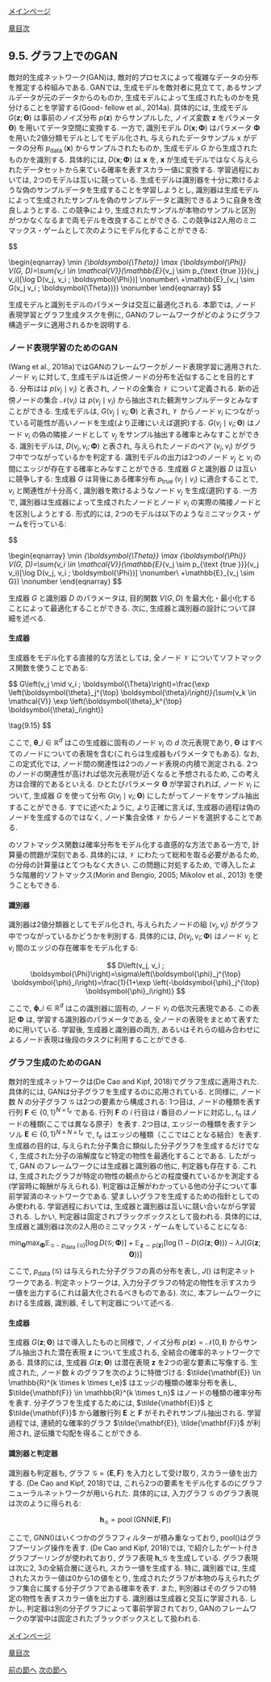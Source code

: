 [メインページ](../../index.markdown)

[章目次](./chap9.md)
## 9.5. グラフ上でのGAN

敵対的生成ネットワーク(GAN)は, 敵対的プロセスによって複雑なデータの分布を推定する枠組みである. GANでは, 生成モデルを敵対者に見立てて, あるサンプルデータが元のデータからのものか, 生成モデルによって生成されたものかを見分けることを学習する(Good- fellow et al., 2014a). 具体的には, 生成モデル $G(\mathbf{z} ; \boldsymbol{\Theta})$ は事前のノイズ分布 $p(\mathbf{z})$ からサンプルした, ノイズ変数 $\mathbf{z}$ をパラメータ $\boldsymbol{\Theta})$ を用いてデータ空間に変換する. 一方で, 識別モデル $D(\mathbf{x} ; \mathbf{\Phi})$ はパラメータ $\mathbf{\Phi}$ を用いた2値分類モデルとしてモデル化され, 与えられたデータサンプル $\mathrm{x}$ がデータの分布 $p_{\text {data }}(\mathbf{x})$ からサンプルされたものか, 生成モデル $G$ から生成されたものかを識別する. 具体的には,  $D(\mathbf{x} ; \mathbf{\Phi})$ は $\mathbf{x}$ を,  $\mathbf{x}$ が生成モデルではなく与えられたデータセットから来ている確率を表すスカラー値に変換する. 学習過程においては, 2つのモデルは互いに競っている. 生成モデルは識別器を十分に欺けるような偽のサンプルデータを生成することを学習しようとし, 識別器は生成モデルによって生成されたサンプルを偽のサンプルデータと識別できるように自身を改良しようとする. この競争により, 生成されたサンプルが本物のサンプルと区別がつかなくなるまで両モデルを改良することができる. この競争は2人用のミニマックス・ゲームとして次のようにモデル化することができる:

$$

\begin{eqnarray}
    \min _{\boldsymbol{\Theta}} \max _{\boldsymbol{\Phi}} V(G, D)=\sum_{v_i \in \mathcal{V}}(\mathbb{E}_{v_j \sim p_{\text {true }}}(v_j v_i)[\log D(v_j, v_i ; \boldsymbol{\Phi})] \nonumber\\
    +\mathbb{E}_{v_j \sim G(v_j v_i ; \boldsymbol{\Theta})}) \nonumber
\end{eqnarray}
$$


 

生成モデルと識別モデルのパラメータは交互に最適化される. 本節では, ノード表現学習とグラフ生成タスクを例に, GANのフレームワークがどのようにグラフ構造データに適用されるかを説明する.

### ノード表現学習のためのGAN

(Wang et al., 2018a)ではGANのフレームワークがノード表現学習に適用された. ノード $v_i$ に対して, 生成モデルは近傍ノードの分布を近似することを目的とする. 分布はは $p\left(v_j \mid v_i\right)$ と表され, ノードの全集合 $\mathcal{V}$ について定義される. 新の近傍ノードの集合 $\mathcal{N}\left(v_i\right)$ は $p\left(v_j \mid v_i\right)$ から抽出された観測サンプルデータとみなすことができる. 生成モデルは,  $G\left(v_j \mid v_i ; \boldsymbol{\Theta}\right)$ と表され,  $\mathcal{V}$ からノード $v_i$ につながっている可能性が高いノードを生成(より正確にいえば選択)する.  $G\left(v_j \mid v_i ; \boldsymbol{\Theta}\right)$ はノード $v_i$ の偽の隣接ノードとして $v_j$ をサンプル抽出する確率とみなすことができる. 識別モデルは,  $D\left(v_j, v_i ; \mathbf{\Phi}\right)$ と表され, 与えられたノードのペア $(v_j, v_i)$ がグラフ中でつながっているかを判定する. 識別モデルの出力は2つのノード $v_j$ と $v_i$ の間にエッジが存在する確率とみなすことができる. 生成器 $G$ と識別器 $D$ は互いに競争しする: 生成器 $G$ は背後にある確率分布 $p_{\text {true }}\left(v_j \mid v_i\right)$ に適合することで,  $v_i$ と関連性が十分高く, 識別器を欺けるようなノード $v_j$ を生成(選択)する. 一方で, 識別器は生成器によって生成されたノードとノード $v_i$ の実際の隣接ノードとを区別しようとする. 形式的には, 2つのモデルは以下のようなミニマックス・ゲームを行っている:

  
$$

\begin{eqnarray}
    \min _{\boldsymbol{\Theta}} \max _{\boldsymbol{\Phi}} V(G, D)=\sum_{v_i \in \mathcal{V}}(\mathbb{E}_{v_j \sim p_{\text {true }}}(v_j v_i)[\log D(v_j, v_i ; \boldsymbol{\Phi})] \nonumber\\
    +\mathbb{E}_{v_j \sim G}) \nonumber
\end{eqnarray}
$$


  

生成器 $G$ と識別器 $D$ のパラメータは, 目的関数 $V(G, D)$ を最大化・最小化することによって最適化することができる. 次に, 生成器と識別器の設計について詳細を述べる.

#### 生成器

生成器をモデル化する直接的な方法としては, 全ノード $\mathcal{V}$ についてソフトマックス関数を使うことである:

 $$
 G\left(v_j \mid v_i ; \boldsymbol{\Theta}\right)=\frac{\exp \left(\boldsymbol{\theta}_j^{\top} \boldsymbol{\theta}_i\right)}{\sum_{v_k \in \mathcal{V}} \exp \left(\boldsymbol{\theta}_k^{\top} \boldsymbol{\theta}_i\right)}
    
\tag{9.15} $$
 

ここで,  $\boldsymbol{\theta}\_i \in \mathbb{R}^{d}$ はこの生成器に固有のノード $v_i$ の $d$ 次元表現であり,  $\boldsymbol{\Theta}$ はすべてのノードについての表現を含む(これらは生成器もパラメータでもある). なお, この定式化では, ノード間の関連性は2つのノード表現の内積で測定される. 2つのノードの関連性が高ければ低次元表現が近くなると予想されるため, この考え方は合理的であるといえる. ひとたびパラメータ $\boldsymbol{\Theta}$ が学習されれば, ノード $v_i$ について, 生成器 $G$ を使って分布 $G\left(v_j \mid v_i ; \boldsymbol{\Theta}\right)$ にしたがってノードをサンプル抽出することができる. すでに述べたように, より正確に言えば, 生成器の過程は偽のノードを生成するのではなく, ノード集合全体 $\mathcal{V}$ からノードを選択することである.

のソフトマックス関数は確率分布をモデル化する直感的な方法である一方で, 計算量の問題が深刻である. 具体的には,  $\mathcal{V}$ にわたって総和を取る必要があるため, の分母の計算量はとてつもなく大きい. この問題に対処するため, で導入したような階層的ソフトマックス(Morin and Bengio, 2005; Mikolov et al., 2013) を使うこともできる.

#### 識別器

識別器は2値分類器としてモデル化され, 与えられたノードの組 $(v_j, v_i)$ がグラフ中でつながっているかどうかを判別する. 具体的には,  $D\left(v_j, v_i ; \mathbf{\Phi}\right)$ はノード $v_j$ と $v_i$ 間のエッジの存在確率をモデル化する:

 

$$
 D\left(v_j, v_i ; \boldsymbol{\Phi}\right)=\sigma\left(\boldsymbol{\phi}_j^{\top} \boldsymbol{\phi}_i\right)=\frac{1}{1+\exp \left(-\boldsymbol{\phi}_j^{\top} \boldsymbol{\phi}_i\right)} $$


 

ここで,  $\boldsymbol{\phi}\_i \in \mathbb{R}^{d}$ はこの識別器に固有の, ノード $v_i$ の低次元表現である. この表記 $\boldsymbol{\Phi}$ は, 学習する識別器のパラメータである, 全ノードの表現をまとめて表すために用いている. 学習後, 生成器と識別器の両方, あるいはそれらの組み合わせによるノード表現は後段のタスクに利用することができる.

### グラフ生成のためのGAN

敵対的生成ネットワークは(De Cao and Kipf, 2018)でグラフ生成に適用された. 具体的には, GANは分子グラフを生成するのに応用されている. と同様に, ノード数 $N$ の分子グラフ $\mathcal{G}$ は2つの要素から構成される: 1つ目は, ノードの種類を表す行列 $\mathbf{F} \in\{0,1\}^{N \times t_e}$ である. 行列 $\mathbf{F}$ の $i$ 行目は $i$ 番目のノードに対応し,  $t_n$ はノードの種類(ここでは異なる原子）を表す. 2つ目は, エッジーの種類を表すテンソル $\mathbf{E} \in\{0,1\}^{N \times N \times t_e}$ で,  $t_e$ はエッジの種類（ここではことなる結合）を表す. 生成器の目的は, 与えられた分子集合に類似した分子グラフを生成するだけでなく, 生成された分子の溶解度など特定の物性を最適化することである. したがって, GAN のフレームワークには生成器と識別器の他に, 判定器も存在する. これは, 生成されたグラフが特定の物性の観点からどの程度優れているかを測定する(学習時に報酬が与えられる). 判定器は正解がわかっている他の分子について事前学習済のネットワークである. 望ましいグラフを生成するための指針としてのみ使われる. 学習過程においては, 生成器と識別器は互いに競い合いながら学習される. しかい, 判定器は固定されブラックボックスとして扱われる. 具体的には, 生成器と識別器は次の2人用のミニマックス・ゲームをしていることになる:

 $$
 \min_{\boldsymbol{\Theta}} \max_{\boldsymbol{\Phi}} \mathbb{E}_{\mathcal{G} \sim p_{\text {data }}(\mathcal{G})}[\log D(\mathcal{G} ; \boldsymbol{\Phi})]+\mathbb{E}_{\mathbf{z} \sim p(\mathbf{z})}[\log (1-D(G(\mathbf{z} ; \boldsymbol{\Theta})))-\lambda J(G(\mathbf{z} ; \boldsymbol{\Theta}))]    \nonumber $$
 

ここで,  $p_{\text {data }}(\mathcal{G})$ は与えられた分子グラフの真の分布を表し,  $J()$ は判定ネットワークである. 判定ネットワークは, 入力分子グラフの特定の物性を示すスカラー値を出力する(これは最大化されるべきものである). 次に, 本フレームワークにおける生成器, 識別器, そして判定器について述べる.

#### 生成器

生成器 $G(\mathbf{z} ; \boldsymbol{\Theta})$ はで導入したものと同様で, ノイズ分布 $p(\mathbf{z})=\mathcal{N}(0, \mathbf{I})$ からサンプル抽出された潜在表現 $\mathbf{z}$ について生成される, 全結合の確率的ネットワークである. 具体的には, 生成器 $G(\mathbf{z} ; \boldsymbol{\Theta})$ は潜在表現 $\mathbf{z}$ を2つの密な要素に写像する. 生成された, ノード数 $k$ のグラフを次のように特徴づける:  $\tilde{\mathbf{E}} \in \mathbb{R}^{k \times k \times t_e}$ はエッジの種類の確率分布を表し,  $\tilde{\mathbf{F}} \in \mathbb{R}^{k \times t_n}$ はノードの種類の確率分布を表す. 分子グラフを生成するためには,  $\tilde{\mathbf{E}}$ と $\tilde{\mathbf{F}}$ から離散行列 $\mathbf{E}$ と $\mathbf{F}$ がそれぞれサンプル抽出される. 学習過程では, 連続的な確率的グラフ $\tilde{\mathbf{E}}, \tilde{\mathbf{F}}$ が利用され, 逆伝播で勾配を得ることができる.

#### 識別器と判定器

識別器も判定器も, グラフ $\mathcal{G}=\{\mathbf{E}, \mathbf{F}\}$ を入力として受け取り, スカラー値を出力する. (De Cao and Kipf, 2018)では, これら2つの要素をモデル化するのにグラフニューラルネットワークが用いられた. 具体的には, 入力グラフ $\mathcal{G}$ のグラフ表現は次のように得られる:

 $$
 \mathbf{h}_{\mathcal{G}}=\operatorname{pool}(\mathrm{GNN}(\mathbf{E}, \mathbf{F}))
    \nonumber $$
 

ここで, GNN()はいくつかのグラフフィルターが積み重なっており, pool()はグラフプーリング操作を表す. (De Cao and Kipf, 2018)では, で紹介したゲート付きグラフプーリングが使われており, グラフ表現 $\mathbf{h}\_{\mathcal{G}}$ を生成している. グラフ表現は次に2, 3の全結合層に送られ, スカラー値を生成する. 特に, 識別器では, 生成されたスカラー値は0から1の値をとり, 生成されたグラフが本物の与えられたグラフ集合に属する分子グラフである確率を表す. また, 判別器はそのグラフの特定の物性を表すスカラー値を出力する. 識別器は生成器と交互に学習される. しかし, 判定器は別の分子グラフによって事前学習されており, GANのフレームワークの学習中は固定されたブラックボックスとして扱われる.


[メインページ](../../index.markdown)

[章目次](./chap9.md)

[前の節へ](./subsection_04.md) [次の節へ](./subsection_06.md)


